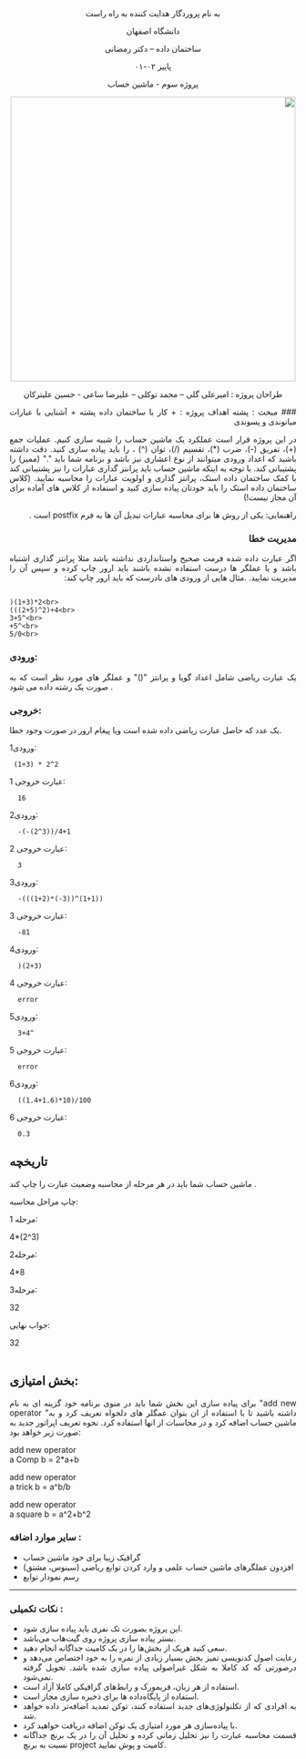 <div dir='rtl' align="center">
به نام پروردگار هدایت کننده به راه راست

  دانشگاه اصفهان

  ساختمان داده – دکتر رمضانی 

  پاییز ۰۲-۰۱

  پروژه سوم - ماشین حساب 


<img src="https://s25.picofile.com/file/8455118076/Picture55.png"  width="500"/>
  
  طراحان پروژه : امیرعلی گلی – محمد توکلی – علیرضا ساعی - حسین علیترکان
</div>


<div dir='rtl' align="justify">
### مبحث : پشته 
اهداف پروژه :
+	کار با ساختمان داده پشته‌
+	آشنایی با عبارات میانوندی و پسوندی

 
در این پروژه قرار است عملکرد یک ماشین حساب را شبیه سازی کنیم. عملیات جمع (+)، تفریق (-)، ضرب (*)، تقسیم (/)، توان (^) ، را باید پیاده سازی کنید. 
دقت داشته باشید که اعداد ورودی میتوانند از نوع اعشاری نیز باشد و برنامه شما باید "." (ممیز) را پشتیبانی کند.
با توجه به اینکه ماشین حساب باید پرانتز گداری عبارات را نیز پشتیبانی کند با کمک ساختمان داده استک،  پرانتز گذاری و اولویت عبارات را محاسبه نمایید. 
 (کلاس ساختمان داده استک را باید خودتان پیاده سازی کنید و استفاده از کلاس های آماده برای آن مجاز نیست!)

راهنمایی:
یکی از روش ها برای محاسبه عبارات تبدیل آن ها به فرم postfix است .

### مدیریت خطا
 اگر عبارت داده شده فرمت صحیح واستانداردی نداشته باشد مثلا پرانتز گذاری اشتباه باشد و یا عملگر ها درست استفاده نشده باشند باید ارور چاپ کرده و سپس آن را مدیریت نمایید.
 .مثال هایی از ورودی های نادرست که باید ارور چاپ کند:
 
 <div dir='ltr' align="justify">


 ```

 )(1+3)*2<br>
 (((2+5)^2)+4<br>
 3+5^<br>
 +5^<br>
 5/0<br>

 ```


 <div>

### ورودی:
یک عبارت ریاضی شامل اعداد گویا و پرانتز "()" و عملگر های مورد نظر است که  به صورت یک رشته داده می شود . <br>
### خروجی:
یک عدد که حاصل عبارت ریاضی داده شده است ویا پیغام ارور در صورت وجود خطا.
 
  <div dir='ltr' align="justify">


   ورودی1:

 ```
  (1+3) * 2^2
```

 عبارت خروجی 1:

```
  16
```

  ورودی2:

```
  -(-(2^3))/4+1 
```

  عبارت خروجی 2:

```
  3
```

  ورودی3:

``` 
  -(((1+2)*(-3))^(1+1)) 
```

  عبارت خروجی 3:

```
  -81
```

  ورودی4:

```
  )(2+3) 
```

  عبارت خروجی 4:

```
  error
```

  ورودی5:

```
  3+4^
```

  عبارت خروجی 5:

```
  error
```

  ورودی6:

```
  ((1.4+1.6)*10)/100 
``` 
   
  عبارت خروجی 6:

```
  0.3
```
  
  <div>

## تاریخچه
 ماشین حساب شما باید در هر مرحله از محاسبه وضعیت عبارت را چاپ کند  .

چاپ مراحل محاسبه:
 
 مرحله 1:

4*(2^3)<br>


 مرحله2:
 
 4*8<br>


 مرحله3:
 
 32<br>


 جواب نهایی:<br>


 32<br>
 <br>



## بخش امتیازی:
برای پیاده سازی این بخش شما باید  در منوی برنامه خود گزینه ای به نام "add new operator "داشته باشید تا با استفاده از ان بتوان عمگلر های دلخواه تعریف کرد و به ماشین حساب اضافه کرد و در محاسبات از انها استفاده کرد.
 نحوه تعریف اپراتور جدید به صورت زیر خواهد بود:


 add new operator <br>
a Comp b = 2*a+b<br>
 


 add new operator<br>
a trick b = a^b/b<br>


 
add new operator<br>
a square b = a^2+b^2<br>
 
 ### سایر موارد اضافه  :
+ گرافیک زیبا برای خود ماشین حساب 
+  افزدون عملگرهای ماشین حساب علمی و وارد کردن توابع ریاضی (‌سینوس، مشتق) 
+ رسم نمودار توابع
<hr>


### نکات تکمیلی :
+ این پروژه بصورت تک نفری باید پیاده سازی شود.
+ بستر پیاده سازی پروژه روی گیت‌هاب می‌باشد.
+ سعی کنید هریک از بخش‌ها را در یک کامیت جداگانه انجام دهید.
+ رعایت اصول کدنویسی تمیز بخش بسیار زیادی از نمره را به خود اختصاص می‌دهد و درصورتی که کد کاملا به شکل غیراصولی پیاده سازی شده باشد. تحویل گرفته نمی‌شود.
+ استفاده از هر زبان، فریمورک و رابط‌های گرافیکی کاملا آزاد است.
+ استفاده از پایگاه‌داده ها برای ذخیره سازی مجاز است.
+ به افرادی که از تکلنولوژی‌های جدید استفاده کنند، توکن تمدید اضافه‌تر داده خواهد شد.
+ با پیاده‌سازی هر مورد امتیازی یک توکن اضافه دریافت خواهید کرد.
+ قسمت محاسبه عبارت را نیز تحلیل زمانی کرده و تحلیل آن را در یک برنچ جداگانه نسبت به برنچ project کامیت و پوش نمایید.

 <div>


